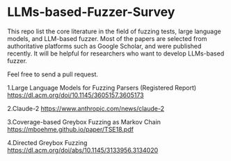# LLMs-based-Fuzzer-Survey
This repo list the core literature in the field of fuzzing tests, large language models, and LLM-based fuzzer. Most of the papers are selected from authoritative platforms such as Google Scholar, and were published recently. It will be helpful for researchers who want to develop LLMs-based fuzzer. 

Feel free to send a pull request.

1.Large Language Models for Fuzzing Parsers (Registered Report) https://dl.acm.org/doi/10.1145/3605157.3605173

2.Claude-2 https://www.anthropic.com/news/claude-2

3.Coverage-based Greybox Fuzzing as Markov Chain https://mboehme.github.io/paper/TSE18.pdf

4.Directed Greybox Fuzzing https://dl.acm.org/doi/abs/10.1145/3133956.3134020
